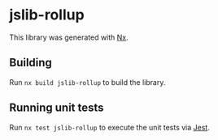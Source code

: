 # jslib-rollup

This library was generated with [Nx](https://nx.dev).

## Building

Run `nx build jslib-rollup` to build the library.

## Running unit tests

Run `nx test jslib-rollup` to execute the unit tests via [Jest](https://jestjs.io).
